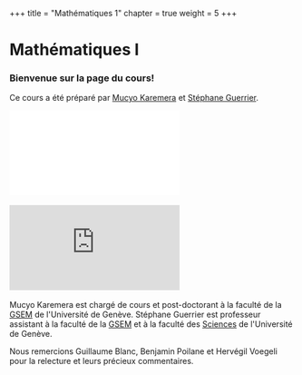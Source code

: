 +++
title = "Mathématiques 1"
chapter = true
weight = 5
+++

# Mathématiques I 

<!-- to make emoji, just check the code here https://www.webfx.com/tools/emoji-cheat-sheet/
:smile:  :scream:
-->

### Bienvenue sur la page du cours! 

Ce  cours a été préparé par [Mucyo Karemera](https://www.unige.ch/gsem/fr/recherche/corps-professoral/chercheurs/mucyo-karemera/) et  [Stéphane  Guerrier](https://www.unige.ch/gsem/en/research/faculty/all/stephane-guerrier). 

![faces](2br.pdf?width=25pc)

![face](https://github.com/mucyok/mathI-website/blob/master/content/2br.pdf)

Mucyo Karemera est chargé de cours et post-doctorant à la faculté de la [GSEM](https://www.unige.ch/gsem/fr/) de l'Université de Genève. 
Stéphane  Guerrier est professeur assistant à la faculté de la [GSEM](https://www.unige.ch/gsem/fr/) et à la faculté des [Sciences](https://www.unige.ch/sciences/fr/) de l'Université de Genève. 


Nous remercions Guillaume Blanc, Benjamin Poilane  et Hervégil Voegeli pour la relecture et leurs précieux commentaires. 

<!--
<div style="text-align: left">
Bienvenu sur la page du cours de Mathématiques I. Je m'appelle Mucyo Karemera et je suis chargé de cours et post-doctorant à la faculté de la Geneva School of Economics and Management de l'Université de Genève.

Je m'appelle [Mucyo Karemera](https://www.unige.ch/gsem/fr/recherche/corps-professoral/chercheurs/mucyo-karemera/), je suis chargé de cours et post-doctorant à la faculté de la [GSEM](https://www.unige.ch/gsem/fr/) de l'Université de Genève. 
</div> -->





<!--
Je vous souhaite une joyeuse "plongée" dans les mathématiques !! 
![Alt Text](https://media.giphy.com/media/AbRKcX53jhSFO/giphy.gif?height=300px&width=300px)-->

